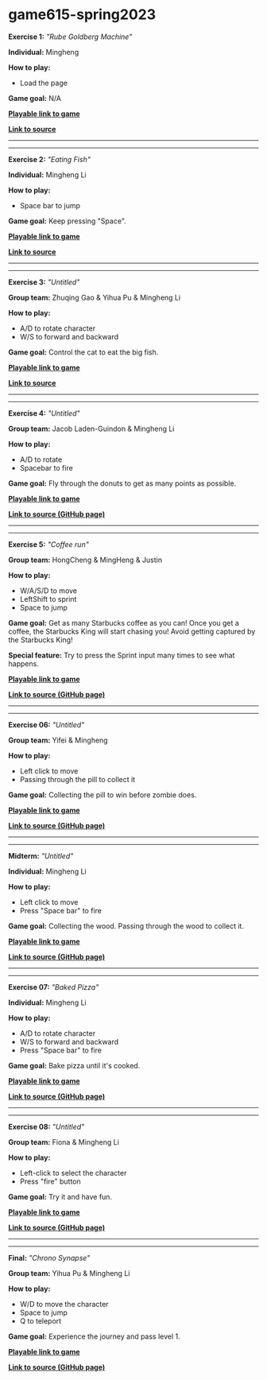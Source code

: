 # game615-spring2023
 
 
**Exercise 1:** _"Rube Goldberg Machine"_

**Individual:** Mingheng

**How to play:** 
- Load the page

**Game goal:** 
N/A

[**Playable link to game**](https://mingheng117.github.io/game615-spring2023/exercises/exercise01/play/)

[**Link to source**](https://github.com/Mingheng117/game615-spring2023/tree/main/exercises/exercise01)

________________________________________________________


________________________________________________________
 
**Exercise 2:** _"Eating Fish"_

**Individual:** Mingheng Li

**How to play:** 
- Space bar to jump

**Game goal:** 
Keep pressing "Space".

[**Playable link to game**](https://mingheng117.github.io/game615-spring2023/exercises/exercise02/play/)

[**Link to source**](https://github.com/Mingheng117/game615-spring2023/tree/main/exercises/exercise02) 

________________________________________________________


________________________________________________________

**Exercise 3:** _"Untitled"_

**Group team:** Zhuqing Gao & Yihua Pu & Mingheng Li 

**How to play:** 
- A/D to rotate character
- W/S to forward and backward


**Game goal:** 
Control the cat to eat the big fish. 

[**Playable link to game**](https://mingheng117.github.io/game615-spring2023-03/exercise03/play/)

[**Link to source**](https://github.com/Mingheng117/game615-spring2023-03/tree/main/exercise03)

________________________________________________________


________________________________________________________


**Exercise 4:** _"Untitled"_

**Group team:** Jacob Laden-Guindon & Mingheng Li

**How to play:** 
- A/D to rotate
- Spacebar to fire

**Game goal:** 
Fly through the donuts to get as many points as possible.

[**Playable link to game**](https://senseicanada.github.io/game615-spring2023-04/exercise04/play/) 

[**Link to source (GitHub page)**](https://github.com/SenseiCanada/game615-spring2023-04/tree/main/exercise04) 

________________________________________________________


________________________________________________________

**Exercise 5:** _"Coffee run"_

**Group team:** HongCheng & MingHeng & Justin

**How to play:** 
- W/A/S/D to move
- LeftShift to sprint
- Space to jump 

**Game goal:** 
Get as many Starbucks coffee as you can! Once you get a coffee, the Starbucks King will start chasing you! Avoid getting captured by the Starbucks King!  

**Special feature:** 
Try to press the Sprint input many times to see what happens. 

[**Playable link to game**](https://zhang-ale.github.io/game615-spring2023/exercises/exercise05/play/) 

[**Link to source (GitHub page)**](https://github.com/Zhang-Ale/game615-spring2023/tree/main/exercises/exercise05) 

________________________________________________________


________________________________________________________


**Exercise 06:** _"Untitled"_
 
**Group team:** Yifei & Mingheng

**How to play:** 
- Left click to move
- Passing through the pill to collect it

**Game goal:** 
Collecting the pill to win before zombie does. 

[**Playable link to game**](https://wy6714.github.io/game615-spring2023-06/exersice06/play/) 

[**Link to source (GitHub page)**](https://github.com/wy6714/game615-spring2023-06/tree/main/exersice06) 

________________________________________________________


________________________________________________________

**Midterm:** _"Untitled"_

**Individual:** Mingheng Li

**How to play:** 
- Left click to move
- Press "Space bar" to fire

**Game goal:**
Collecting the wood. Passing through the wood to collect it. 

[**Playable link to game**](https://mingheng117.github.io/game615-spring2023-midterm/Midterm/play/) 

[**Link to source (GitHub page)**](https://github.com/Mingheng117/game615-spring2023-midterm/tree/main/Midterm) 

________________________________________________________


________________________________________________________

**Exercise 07:** _"Baked Pizza"_

**Individual:** Mingheng Li

**How to play:** 
- A/D to rotate character
- W/S to forward and backward
- Press "Space bar" to fire

**Game goal:**
Bake pizza until it's cooked. 

[**Playable link to game**](https://Mingheng117.github.io/game615-spring2023-07/exersice07/play/) 

[**Link to source (GitHub page)**](https://github.com/Mingheng117/game615-spring2023-07/tree/main/exersice07) 

________________________________________________________


________________________________________________________

**Exercise 08:** _"Untitled"_
 
**Group team:** Fiona & Mingheng Li

**How to play:** 
- Left-click to select the character
- Press "fire" button  

**Game goal:** 
Try it and have fun.

[**Playable link to game**](https://fiooonagao.github.io/game615-spring2023-08/exersice08/play/) 

[**Link to source (GitHub page)**](https://github.com/FiooonaGao/game615-spring2023-08) 

________________________________________________________


________________________________________________________

**Final:** _"Chrono Synapse"_

**Group team:** Yihua Pu & Mingheng Li

**How to play:** 
- W/D to move the character
- Space to jump
- Q to teleport

**Game goal:**
Experience the journey and pass level 1.

[**Playable link to game**](https://Mingheng117.github.io/game615-spring2023-final/final/play/) 

[**Link to source (GitHub page)**](https://github.com/Mingheng117/game615-spring2023-final/tree/main/final) 
